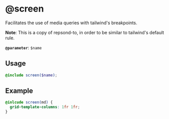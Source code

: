 # @screen

Facilitates the use of media queries with tailwind's breakpoints.

**Note**: This is a copy of repsond-to, in order to be similar to tailwind's default rule.

**`@parameter`**: `$name`

## Usage

```scss
@include screen($name);
```

## Example

```scss
@inlcude screen(md) {
  grid-template-columns: 1fr 1fr;
}
```

